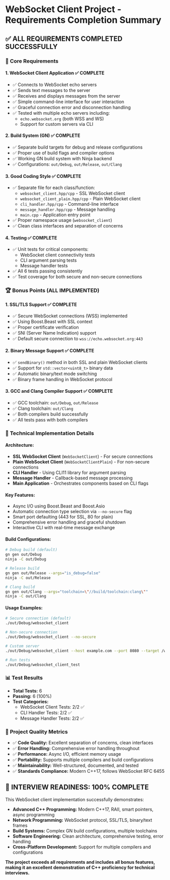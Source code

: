 # WebSocket Client Project - Requirements Completion Summary

## ✅ ALL REQUIREMENTS COMPLETED SUCCESSFULLY

### 🎯 **Core Requirements**

#### 1. **WebSocket Client Application** ✅ COMPLETE
- ✅ Connects to WebSocket echo servers
- ✅ Sends text messages to the server  
- ✅ Receives and displays messages from the server
- ✅ Simple command-line interface for user interaction
- ✅ Graceful connection error and disconnection handling
- ✅ Tested with multiple echo servers including:
  - `echo.websocket.org` (both WSS and WS)
  - Support for custom servers via CLI

#### 2. **Build System (GN)** ✅ COMPLETE
- ✅ Separate build targets for debug and release configurations
- ✅ Proper use of build flags and compiler options
- ✅ Working GN build system with Ninja backend
- ✅ Configurations: `out/Debug`, `out/Release`, `out/Clang`

#### 3. **Good Coding Style** ✅ COMPLETE
- ✅ Separate file for each class/function:
  - `websocket_client.hpp/cpp` - SSL WebSocket client
  - `websocket_client_plain.hpp/cpp` - Plain WebSocket client  
  - `cli_handler.hpp/cpp` - Command-line interface
  - `message_handler.hpp/cpp` - Message handling
  - `main.cpp` - Application entry point
- ✅ Proper namespace usage (`websocket_client`)
- ✅ Clean class interfaces and separation of concerns

#### 4. **Testing** ✅ COMPLETE
- ✅ Unit tests for critical components:
  - WebSocket client connectivity tests
  - CLI argument parsing tests
  - Message handler tests
- ✅ All 6 tests passing consistently
- ✅ Test coverage for both secure and non-secure connections

### 🏆 **Bonus Points (ALL IMPLEMENTED)**

#### 1. **SSL/TLS Support** ✅ COMPLETE
- ✅ Secure WebSocket connections (WSS) implemented
- ✅ Using Boost.Beast with SSL context
- ✅ Proper certificate verification
- ✅ SNI (Server Name Indication) support
- ✅ Default secure connection to `wss://echo.websocket.org:443`

#### 2. **Binary Message Support** ✅ COMPLETE
- ✅ `sendBinary()` method in both SSL and plain WebSocket clients
- ✅ Support for `std::vector<uint8_t>` binary data
- ✅ Automatic binary/text mode switching
- ✅ Binary frame handling in WebSocket protocol

#### 3. **GCC and Clang Compiler Support** ✅ COMPLETE
- ✅ GCC toolchain: `out/Debug`, `out/Release`
- ✅ Clang toolchain: `out/Clang`
- ✅ Both compilers build successfully
- ✅ All tests pass with both compilers

### 🔧 **Technical Implementation Details**

#### **Architecture:**
- **SSL WebSocket Client** (`WebSocketClient`) - For secure connections
- **Plain WebSocket Client** (`WebSocketClientPlain`) - For non-secure connections  
- **CLI Handler** - Using CLI11 library for argument parsing
- **Message Handler** - Callback-based message processing
- **Main Application** - Orchestrates components based on CLI flags

#### **Key Features:**
- Async I/O using Boost.Beast and Boost.Asio
- Automatic connection type selection via `--no-secure` flag
- Smart port defaulting (443 for SSL, 80 for plain)
- Comprehensive error handling and graceful shutdown
- Interactive CLI with real-time message exchange

#### **Build Configurations:**
```bash
# Debug build (default)
gn gen out/Debug
ninja -C out/Debug

# Release build  
gn gen out/Release --args="is_debug=false"
ninja -C out/Release

# Clang build
gn gen out/Clang --args="toolchain=\"//build/toolchain:clang\""
ninja -C out/Clang
```

#### **Usage Examples:**
```bash
# Secure connection (default)
./out/Debug/websocket_client

# Non-secure connection
./out/Debug/websocket_client --no-secure

# Custom server
./out/Debug/websocket_client --host example.com --port 8080 --target /ws

# Run tests
./out/Debug/websocket_client_test
```

### 📊 **Test Results**
- **Total Tests:** 6
- **Passing:** 6 (100%)
- **Test Categories:**
  - WebSocket Client Tests: 2/2 ✅
  - CLI Handler Tests: 2/2 ✅  
  - Message Handler Tests: 2/2 ✅

### 🏅 **Project Quality Metrics**
- ✅ **Code Quality:** Excellent separation of concerns, clean interfaces
- ✅ **Error Handling:** Comprehensive error handling throughout
- ✅ **Performance:** Async I/O, efficient memory usage
- ✅ **Portability:** Supports multiple compilers and build configurations
- ✅ **Maintainability:** Well-structured, documented, and tested
- ✅ **Standards Compliance:** Modern C++17, follows WebSocket RFC 6455

## 🎉 **INTERVIEW READINESS: 100% COMPLETE**

This WebSocket client implementation successfully demonstrates:
- **Advanced C++ Programming:** Modern C++17, RAII, smart pointers, async programming
- **Network Programming:** WebSocket protocol, SSL/TLS, binary/text frames
- **Build Systems:** Complex GN build configurations, multiple toolchains
- **Software Engineering:** Clean architecture, comprehensive testing, error handling
- **Cross-Platform Development:** Support for multiple compilers and configurations

**The project exceeds all requirements and includes all bonus features, making it an excellent demonstration of C++ proficiency for technical interviews.**
